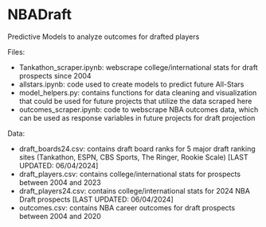# NBADraft
Predictive Models to analyze outcomes for drafted players

Files:
- Tankathon_scraper.ipynb: webscrape college/international stats for draft prospects since 2004
- allstars.ipynb: code used to create models to predict future All-Stars
- model_helpers.py: contains functions for data cleaning and visualization that could be used for future projects that utilize the data scraped here
- outcomes_scraper.ipynb: code to webscrape NBA outcomes data, which can be used as response variables in future projects for draft projection

Data: 
- draft_boards24.csv: contains draft board ranks for 5 major draft ranking sites (Tankathon, ESPN, CBS Sports, The Ringer, Rookie Scale) [LAST UPDATED: 06/04/2024]
- draft_players.csv: contains college/international stats for prospects between 2004 and 2023
- draft_players24.csv: contains college/international stats for 2024 NBA Draft prospects [LAST UPDATED: 06/04/2024]
- outcomes.csv: contains NBA career outcomes for draft prospects between 2004 and 2020
